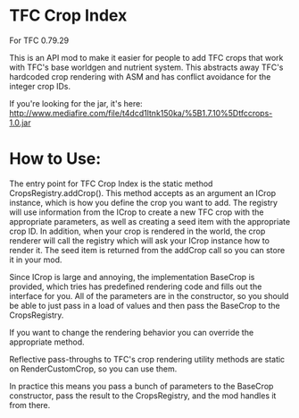 TFC Crop Index
================

For TFC 0.79.29

This is an API mod to make it easier for people to add TFC crops that work with TFC's base worldgen and nutrient system.  This abstracts away TFC's hardcoded crop rendering with ASM and has conflict avoidance for the integer crop IDs. 

If you're looking for the jar, it's here: http://www.mediafire.com/file/t4dcd1ltnk150ka/%5B1.7.10%5Dtfccrops-1.0.jar

How to Use:
=============
The entry point for TFC Crop Index is the static method CropsRegistry.addCrop(). This method accepts as an argument an ICrop instance, which is how you define the crop you want to add. The registry will use information from the ICrop to create a new TFC crop with the appropriate parameters, as well as creating a seed item with the appropriate crop ID. In addition, when your crop is rendered in the world, the crop renderer will call the registry which will ask your ICrop instance how to render it. The seed item is returned from the addCrop call so you can store it in your mod.

Since ICrop is large and annoying, the implementation BaseCrop is provided, which tries has predefined rendering code and fills out the interface for you. All of the parameters are in the constructor, so you should be able to just pass in a load of values and then pass the BaseCrop to the CropsRegistry.

If you want to change the rendering behavior you can override the appropriate method.

Reflective pass-throughs to TFC's crop rendering utility methods are static on RenderCustomCrop, so you can use them.

In practice this means you pass a bunch of parameters to the BaseCrop constructor, pass the result to the CropsRegistry, and the mod handles it from there.